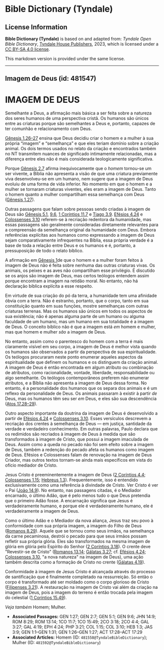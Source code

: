 # Bible Dictionary (Tyndale)

## License Information

**Bible Dictionary (Tyndale)** is based on and adapted from: _Tyndale Open Bible Dictionary_, [Tyndale House Publishers](https://tyndaleopenresources.com/), 2023, which is licensed under a [CC BY-SA 4.0 license](https://creativecommons.org/licenses/by-sa/4.0/legalcode.en).

This markdown version is provided under the same license.



--------------------------------

## Imagem de Deus (id: 481547)

IMAGEM DE DEUS
==============

Semelhante a Deus, a afirmação mais básica a ser feita sobre a natureza dos seres humanos de uma perspectiva cristã. Os humanos são únicos entre as criaturas porque são semelhantes a Deus e, portanto, capazes de ter comunhão e relacionamento com Deus.

[Gênesis 1\.26–27](https://ref.ly/Gen1:26-Gen1:27) ensina que Deus decidiu criar o homem e a mulher à sua própria “imagem” e “semelhança” e que eles teriam domínio sobre a criação animal. Os dois termos usados no relato da criação e encontrados também no NT transmitem nuances de significado intimamente relacionadas, mas a diferença entre eles não é mais considerada teologicamente significativa.

Porque [Gênesis 2\.7](https://ref.ly/Gen2:7) afirma inequivocamente que o *homem* tornou\-se um ser vivente, a Bíblia não apresenta a visão de que uma criatura previamente viva desenvolveu\-se em um humano, nem sugere que a imagem de Deus evoluiu de uma forma de vida inferior. No momento em que o homem e a mulher se tornaram criaturas viventes, eles eram a imagem de Deus. Tanto o homem quanto a mulher compartilham essa semelhança com Deus ([Gênesis 1\.27](https://ref.ly/Gen1:27)).

Outras passagens que falam sobre pessoas sendo criadas à imagem de Deus são [Gênesis 5\.1](https://ref.ly/Gen5:1), [9\.6](https://ref.ly/Gen9:6), [1 Coríntios 11\.7](https://ref.ly/1Cor11:7) e [Tiago 3\.9](https://ref.ly/Jas3:9). [Efésios 4\.24](https://ref.ly/Eph4:24) e [Colossenses 3\.10](https://ref.ly/Col3:10) referem\-se à recriação redentora da humanidade, mas essas passagens são geralmente consideradas diretamente relevantes para a compreensão da semelhança original da humanidade com Deus. Embora referências explícitas aos humanos como expressando a imagem de Deus sejam comparativamente infrequentes na Bíblia, essa própria verdade é a base de toda a relação entre Deus e os humanos e é, portanto, a pressuposição de todo o relato bíblico.

A afirmação em [Gênesis 1](https://ref.ly/Gen1:1-Gen1:31)de que o homem e a mulher foram feitos à imagem de Deus não é feita sobre nenhuma das outras criaturas vivas. Os animais, os peixes e as aves não compartilham esse privilégio. É discutido se os anjos são imagem de Deus, mas certos teólogos entendem assim porque encontram a imagem na retidão moral. No entanto, não há declaração bíblica explícita a esse respeito.

Em virtude de sua criação do pó da terra, a humanidade tem uma afinidade óbvia com a terra. Não é estranho, portanto, que o corpo, tanto em sua constituição quanto em suas funções, mostre semelhanças com outras criaturas terrenas. Mas os humanos são únicos em todos os aspectos de sua existência; não é apenas alguma parte de um humano ou alguma faculdade de um humano, mas um humano em sua totalidade é a imagem de Deus. O conceito bíblico não é que a imagem está *em* homem e mulher, mas que homem e mulher *são* a imagem de Deus.

No entanto, assim como o parentesco do homem com a terra é mais claramente visível em seu corpo, a imagem de Deus é melhor vista quando os humanos são observados a partir da perspectiva de sua espiritualidade. Os teólogos procuraram neste ponto enumerar aqueles aspectos da espiritualidade que definem os humanos e os distinguem da criação animal. A imagem de Deus é então encontrada em algum atributo ou combinação de atributos, como racionalidade, vontade, liberdade, responsabilidade ou algo semelhante. Os teólogos contemporâneos preferem não enumerar atributos, e a Bíblia não apresenta a imagem de Deus dessa forma. No entanto, é a personalidade dos humanos que os separa dos animais e é um reflexo da personalidade de Deus. Os animais passaram à existir à partir *de* Deus, mas os humanos têm seu ser *em* Deus, e eles são sua descendência ([Atos 17\.28–29](https://ref.ly/Acts17:28-Acts17:29)).

Outro aspecto importante da doutrina da imagem de Deus é desenvolvido a partir de [Efésios 4\.24](https://ref.ly/Eph4:24) e [Colossenses 3\.10](https://ref.ly/Col3:10). Esses versículos descrevem a recriação dos crentes à semelhança de Deus — em justiça, santidade da verdade e verdadeiro conhecimento. Em outras palavras, Paulo declara que os redimidos são recriados à imagem de Deus à medida que são transformados à imagem de Cristo, que possui a imagem imaculada de Deus. Assim como a queda no pecado não foi sem efeito sobre a imagem de Deus, também a redenção do pecado afeta os humanos como imagem de Deus. Efésios e Colossenses falam de renovação na imagem de Deus Criador, mas outros textos tornam\-se ainda mais específicos em vista do ofício mediador de Cristo.

Jesus Cristo é preeminentemente a imagem de Deus ([2 Coríntios 4\.4](https://ref.ly/2Cor4:4); [Colossenses 1\.15](https://ref.ly/Col1:15); [Hebreus 1\.3](https://ref.ly/Heb1:3)). Frequentemente, isso é entendido exclusivamente como uma referência à divindade de Cristo. Ver Cristo é ver o Pai ([João 14\.9](https://ref.ly/John14:9)). No entanto, nas passagens citadas, é o Mediador encarnado, o último Adão, que é pelo menos tudo o que Deus pretendia que o primeiro Adão fosse. A encarnação significa que Jesus é verdadeiramente humano, e porque ele é verdadeiramente humano, ele é verdadeiramente a imagem de Deus.

Como o último Adão e o Mediador da nova aliança, Jesus traz seu povo à conformidade com sua própria imagem, a imagem do Filho de Deus ([Romanos 8\.29](https://ref.ly/Rom8:29)). Aquele que se tornou como seus irmãos, na semelhança da carne pecaminosa, destrói o pecado para que seus irmãos possam refletir sua própria glória. Eles são transformados na mesma imagem de glória em glória pelo Espírito do Senhor ([2 Coríntios 3\.18](https://ref.ly/2Cor3:18)). O crente deve "Revestir\-se de Cristo" ([Romanos 13\.14](https://ref.ly/Rom13:14); [Gálatas 3\.27](https://ref.ly/Gal3:27); cf. [Efésios 4\.24](https://ref.ly/Eph4:24); [Colossenses 3\.10](https://ref.ly/Col3:10), "a nova natureza" na imagem de Deus), uma ação também descrita como a formação de Cristo no crente ([Gálatas 4\.19](https://ref.ly/Gal4:19)).

Conformidade à imagem de Jesus Cristo é alcançada através do processo de santificação que é finalmente completado na ressurreição. Só então o corpo é transformado até ser moldado como o corpo glorioso de Cristo ([Filipenses 3\.21](https://ref.ly/Phil3:21)). A restauração na imagem de Cristo vai além da criação na imagem de Deus, pois a imagem do terreno é então trocada pela imagem do celestial ([1 Coríntios 15\.49](https://ref.ly/1Cor15:49)).

*Veja também* Homem; Mulher.

* **Associated Passages:** GEN 1:27; GEN 2:7; GEN 5:1; GEN 9:6; JHN 14:9; ROM 8:29; ROM 13:14; 1CO 11:7; 1CO 15:49; 2CO 3:18; 2CO 4:4; GAL 3:27; GAL 4:19; EPH 4:24; PHP 3:21; COL 1:15; COL 3:10; HEB 1:3; JAS 3:9; GEN 1:1–GEN 1:31; GEN 1:26–GEN 1:27; ACT 17:28–ACT 17:29
* **Associated Articles:** Homem (ID: `481558@TyndaleBibleDictionary`); Mulher (ID: `481592@TyndaleBibleDictionary`)

